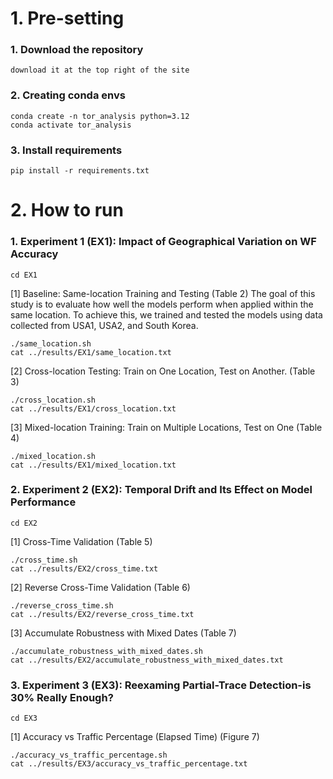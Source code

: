 # 1. Pre-setting
### 1. Download the repository

```{shell}
download it at the top right of the site
```

### 2. Creating conda envs

```{shell}
conda create -n tor_analysis python=3.12
conda activate tor_analysis
```

### 3. Install requirements 

```{shell}
pip install -r requirements.txt
```

# 2. How to run

### 1. Experiment 1 (EX1): Impact of Geographical Variation on WF Accuracy
```{shell}
cd EX1
```
[1] Baseline: Same-location Training and Testing (Table 2)
The goal of this study is to evaluate how well the models perform when applied within the same location. To achieve this, we trained and tested the models using data collected from USA1, USA2, and South Korea.
```{shell}
./same_location.sh
cat ../results/EX1/same_location.txt
```
[2] Cross-location Testing: Train on One Location, Test on Another. (Table 3)
```{shell}
./cross_location.sh
cat ../results/EX1/cross_location.txt
```
[3] Mixed-location Training: Train on Multiple Locations, Test on One (Table 4)
```{shell}
./mixed_location.sh
cat ../results/EX1/mixed_location.txt
```

### 2. Experiment 2 (EX2): Temporal Drift and Its Effect on Model Performance
```{shell}
cd EX2
```
[1] Cross-Time Validation (Table 5)
```{shell}
./cross_time.sh
cat ../results/EX2/cross_time.txt
```
[2] Reverse Cross-Time Validation (Table 6)
```{shell}
./reverse_cross_time.sh
cat ../results/EX2/reverse_cross_time.txt
```
[3] Accumulate Robustness with Mixed Dates (Table 7)
```{shell}
./accumulate_robustness_with_mixed_dates.sh
cat ../results/EX2/accumulate_robustness_with_mixed_dates.txt
```
### 3. Experiment 3 (EX3): Reexaming Partial-Trace Detection-is 30\% Really Enough?
```{shell}
cd EX3
```
[1] Accuracy vs Traffic Percentage (Elapsed Time) (Figure 7)
```{shell}
./accuracy_vs_traffic_percentage.sh
cat ../results/EX3/accuracy_vs_traffic_percentage.txt
```



